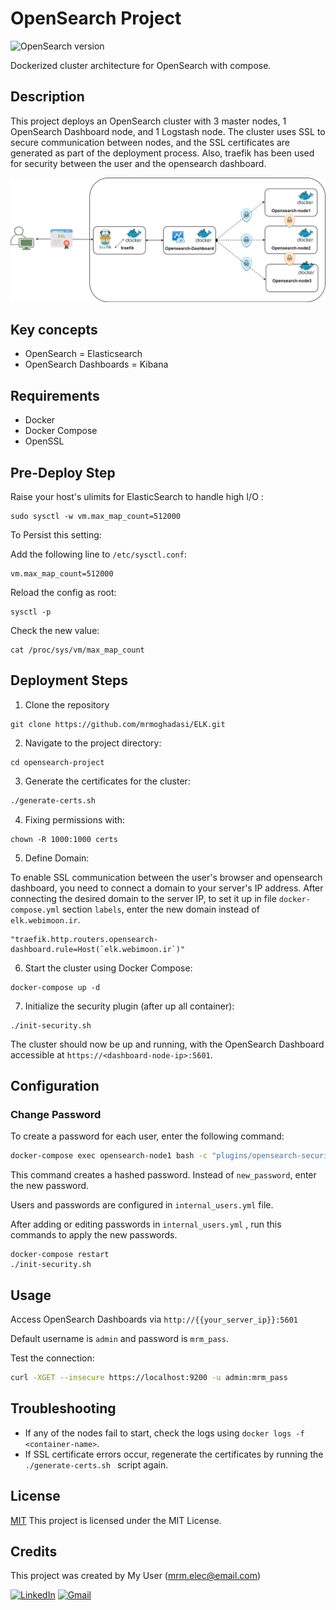 # OpenSearch Project

![OpenSearch version](https://img.shields.io/badge/OpenSearch%20version-2.6.0-blue)

Dockerized cluster architecture for OpenSearch with compose.

## Description

This project deploys an OpenSearch cluster with 3 master nodes, 1 OpenSearch Dashboard node, and 1 Logstash node. The cluster uses SSL to secure communication between nodes, and the SSL certificates are generated as part of the deployment process. Also, traefik has been used for security between the user and the opensearch dashboard.

![My Image](opensearch-traefik.png)


## Key concepts

- OpenSearch = Elasticsearch
- OpenSearch Dashboards = Kibana

## Requirements

- Docker
- Docker Compose
- OpenSSL

## Pre-Deploy Step

Raise your host's ulimits for ElasticSearch to handle high I/O :

```
sudo sysctl -w vm.max_map_count=512000
```

To Persist this setting: 

Add the following line to `/etc/sysctl.conf`:

```
vm.max_map_count=512000
```

Reload the config as root:

```
sysctl -p
```

Check the new value:

```
cat /proc/sys/vm/max_map_count
```

## Deployment Steps

1. Clone the repository
```
git clone https://github.com/mrmoghadasi/ELK.git
```
2. Navigate to the project directory:
```
cd opensearch-project
```

3. Generate the certificates for the cluster:

```bash
./generate-certs.sh
```

4. Fixing permissions with:
```
chown -R 1000:1000 certs
```

5. Define Domain:

To enable SSL communication between the user's browser and opensearch dashboard, you need to connect a domain to your server's IP address.
After connecting the desired domain to the server IP, to set it up in file `docker-compose.yml` section `labels`, enter the new domain instead of `elk.webimoon.ir`.

```
"traefik.http.routers.opensearch-dashboard.rule=Host(`elk.webimoon.ir`)"
```

6. Start the cluster using Docker Compose:
```
docker-compose up -d
```

7. Initialize the security plugin (after up all container):

```
./init-security.sh
```



The cluster should now be up and running, with the OpenSearch Dashboard accessible at `https://<dashboard-node-ip>:5601`.


## Configuration


### Change Password

To create a password for each user, enter the following command: 
```bash
docker-compose exec opensearch-node1 bash -c "plugins/opensearch-security/tools/hash.sh -p new_password"
```
This command creates a hashed password. Instead of `new_password`, enter the new password.

Users and passwords are configured in `internal_users.yml` file.

After adding or editing passwords in `internal_users.yml` , run this commands to apply the new passwords.

```
docker-compose restart
./init-security.sh
```

## Usage
Access OpenSearch Dashboards via `http://{{your_server_ip}}:5601`

Default username is `admin` and password is `mrm_pass`.


Test the connection:

```bash
curl -XGET --insecure https://localhost:9200 -u admin:mrm_pass
```

## Troubleshooting

- If any of the nodes fail to start, check the logs using `docker logs -f <container-name>`.
- If SSL certificate errors occur, regenerate the certificates by running the `./generate-certs.sh
` script again.

## License

[MIT](https://choosealicense.com/licenses/mit/) 
This project is licensed under the MIT License.

## Credits

This project was created by My User (mrm.elec@email.com)

[![LinkedIn](https://img.shields.io/badge/-LinkedIn-blue?style=flat-square&logo=Linkedin&logoColor=white&link=https://www.linkedin.com/in/mohamad-reza-moghadasi-5755b959/)](https://www.linkedin.com/in/mohamad-reza-moghadasi-5755b959/) [![Gmail](https://img.shields.io/badge/-Gmail-red?style=flat-square&logo=Gmail&logoColor=white&link=mailto:mrm.elec@gmail.com)](mailto:mrm.elec@gmail.com)
